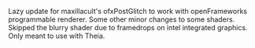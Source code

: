 Lazy update for maxillacult's ofxPostGlitch to work with openFrameworks programmable renderer. Some other minor changes to some shaders. Skipped the blurry shader due to framedrops on intel integrated graphics. Only meant to use with Theia. 
